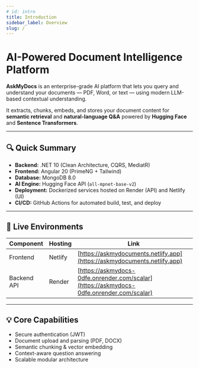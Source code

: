 ```yaml
---
# id: intro
title: Introduction
sidebar_label: Overview
slug: /
---
```


# AI-Powered Document Intelligence Platform

**AskMyDocs** is an enterprise-grade AI platform that lets you query and understand your documents — PDF, Word, or text — using modern LLM-based contextual understanding.

It extracts, chunks, embeds, and stores your document content for **semantic retrieval** and **natural-language Q&A** powered by **Hugging Face** and **Sentence Transformers**.

---

## 🔍 Quick Summary

- **Backend:** .NET 10 (Clean Architecture, CQRS, MediatR)
- **Frontend:** Angular 20 (PrimeNG + Tailwind)
- **Database:** MongoDB 8.0
- **AI Engine:** Hugging Face API (`all-mpnet-base-v2`)
- **Deployment:** Dockerized services hosted on Render (API) and Netlify (UI)
- **CI/CD:** GitHub Actions for automated build, test, and deploy

---

## 🚀 Live Environments

| Component | Hosting | Link |
|------------|----------|------|
| Frontend | Netlify | [https://askmydocuments.netlify.app](https://askmydocuments.netlify.app) |
| Backend API | Render | [https://askmydocs-0dfe.onrender.com/scalar](https://askmydocs-0dfe.onrender.com/scalar) |

---

## 💡 Core Capabilities

- Secure authentication (JWT)
- Document upload and parsing (PDF, DOCX)
- Semantic chunking & vector embedding
- Context-aware question answering
- Scalable modular architecture
